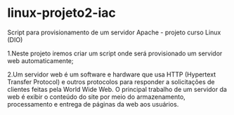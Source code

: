 # linux-projeto2-iac
Script para provisionamento de um servidor Apache - projeto curso Linux (DIO)

1.Neste projeto iremos criar um script onde será provisionado um servidor web automaticamente;


2.Um servidor web é um software e hardware que usa HTTP (Hypertext Transfer Protocol) e outros protocolos para responder a solicitações de 
clientes feitas pela World Wide Web. O principal trabalho de um servidor da web é exibir o conteúdo do site por meio do armazenamento, processamento 
e entrega de páginas da web aos usuários.
